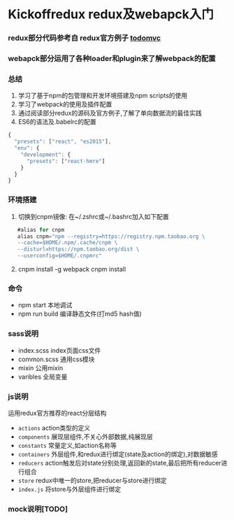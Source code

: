 # Kickoffredux redux及webapck入门
### redux部分代码参考自 redux官方例子 [todomvc](https://github.com/reactjs/redux/tree/master/examples/todomvc)
### webapck部分运用了各种loader和plugin来了解webpack的配置

### 总结
1. 学习了基于npm的包管理和开发环境搭建及npm scripts的使用
2. 学习了webpack的使用及插件配置
3. 通过阅读部分redux的源码及官方例子,了解了单向数据流的最佳实践
4. ES6的语法及.babelrc的配置
```javascript
{
  "presets": ["react", "es2015"],
  "env": {
    "development": {
      "presets": ["react-hmre"]
    }
  }
}
```

### 环境搭建
1. 切换到cnpm镜像: 
   在~/.zshrc或~/.bashrc加入如下配置
```javascript
   #alias for cnpm
   alias cnpm="npm --registry=https://registry.npm.taobao.org \
   --cache=$HOME/.npm/.cache/cnpm \
   --disturl=https://npm.taobao.org/dist \
   --userconfig=$HOME/.cnpmrc"
```
2. cnpm install -g webpack
   cnpm install

### 命令
* npm start 本地调试
* npm run build 编译静态文件(打md5 hash值)

### sass说明
* index.scss index页面css文件
* common.scss 通用css模块
* mixin 公用mixin
* varibles 全局变量

### js说明
运用redux官方推荐的react分层结构
* `actions` action类型的定义
* `components` 展现层组件,不关心外部数据,纯展现层
* `constants` 常量定义,如action名称等
* `containers` 外层组件,和redux进行绑定(state及action的绑定),对数据敏感
* `reducers` action触发后对state分别处理,返回新的state,最后把所有reducer进行组合
* `store` redux中唯一的store,把reducer与store进行绑定
* `index.js` 将store与外层组件进行绑定

### mock说明[TODO]